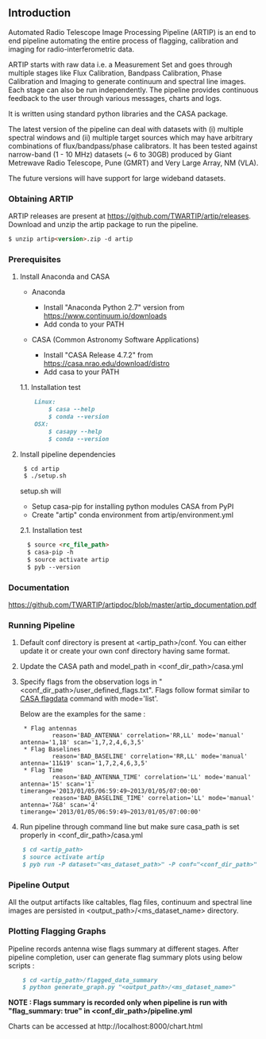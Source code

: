 ## Introduction

Automated Radio Telescope Image Processing Pipeline (ARTIP) is an end to end pipeline automating the entire process of flagging, calibration and imaging for radio-interferometric data.

ARTIP starts with raw data i.e. a Measurement Set and goes through multiple stages like Flux Calibration, Bandpass Calibration, Phase Calibration and Imaging to generate continuum and spectral line images. Each stage can also be run independently. The pipeline provides continuous feedback to the user through various messages, charts and logs.

It is written using standard python libraries and the CASA package.  

The latest version of the pipeline can deal with datasets with (i) multiple spectral windows and (ii) multiple target sources which may have arbitrary combinations of flux/bandpass/phase calibrators.  It has been tested against narrow-band (1 - 10 MHz) datasets (~ 6 to 30GB) produced by Giant Metrewave Radio Telescope, Pune (GMRT) and Very Large Array, NM (VLA). 

The future versions will have support for large wideband datasets.


### Obtaining ARTIP
ARTIP releases are present at https://github.com/TWARTIP/artip/releases. Download and unzip the artip package to run the pipeline.
 ```markdown
 $ unzip artip<version>.zip -d artip
 ```
### Prerequisites
1. Install Anaconda and CASA

    * Anaconda
        * Install "Anaconda Python 2.7" version from https://www.continuum.io/downloads
        * Add conda to your PATH

    * CASA (Common Astronomy Software Applications)
        * Install "CASA Release 4.7.2" from https://casa.nrao.edu/download/distro
        * Add casa to your PATH

     1.1. Installation test
    ```markdown
        Linux:
            $ casa --help
            $ conda --version
        OSX:
            $ casapy --help
            $ conda --version
    ```     
2. Install pipeline dependencies
   ```markdown
    $ cd artip
    $ ./setup.sh
   ```
    setup.sh will
    
      * Setup casa-pip for installing python modules CASA from PyPI
      * Create "artip" conda environment from artip/environment.yml  
    
    2.1. Installation test            
      ```markdown
        $ source <rc_file_path>
        $ casa-pip -h
        $ source activate artip
        $ pyb --version
      ```
### Documentation
https://github.com/TWARTIP/artipdoc/blob/master/artip_documentation.pdf

### Running Pipeline
1. Default conf directory is present at <artip_path>/conf. You can either update it or create your own conf directory having same format.
2. Update the CASA path and model_path in <conf_dir_path>/casa.yml
3. Specify flags from the observation logs in "<conf_dir_path>/user_defined_flags.txt".
    Flags follow format similar to [CASA flagdata](https://casa.nrao.edu/docs/taskref/flagdata-task.html) command with mode='list'.
   
   Below are the examples for the same :
      
        * Flag antennas
                reason='BAD_ANTENNA' correlation='RR,LL' mode='manual' antenna='1,18' scan='1,7,2,4,6,3,5'
        * Flag Baselines
                reason='BAD_BASELINE' correlation='RR,LL' mode='manual' antenna='11&19' scan='1,7,2,4,6,3,5'   
        * Flag Time
                reason='BAD_ANTENNA_TIME' correlation='LL' mode='manual' antenna='15' scan='1' timerange='2013/01/05/06:59:49~2013/01/05/07:00:00'
                reason='BAD_BASELINE_TIME' correlation='LL' mode='manual' antenna='7&8' scan='4' timerange='2013/01/05/06:59:49~2013/01/05/07:00:00'
    
4. Run pipeline through command line but make sure casa_path is set properly in <conf_dir_path>/casa.yml    
```markdown    
    $ cd <artip_path>
    $ source activate artip
    $ pyb run -P dataset="<ms_dataset_path>" -P conf="<conf_dir_path>" -P output="<output_dir>"
```   

### Pipeline Output
All the output artifacts like caltables, flag files, continuum and spectral line images are persisted in <output_path>/<ms_dataset_name> directory.

### Plotting Flagging Graphs
Pipeline records antenna wise flags summary at different stages. After pipeline completion, user can generate flag summary plots using below scripts :
```markdown
    $ cd <artip_path>/flagged_data_summary
    $ python generate_graph.py "<output_path>/<ms_dataset_name>"  
```
**NOTE : Flags summary is recorded only when pipeline is run with "flag_summary: true" in <conf_dir_path>/pipeline.yml**

Charts can be accessed at http://localhost:8000/chart.html

